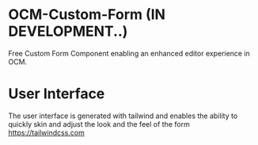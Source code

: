 # OCM-Custom-Form (IN DEVELOPMENT..)
Free Custom Form Component enabling an enhanced editor experience in OCM. 

# User Interface
The user interface is generated with tailwind and enables the ability to quickly skin and adjust the look and the feel of the form 
https://tailwindcss.com


